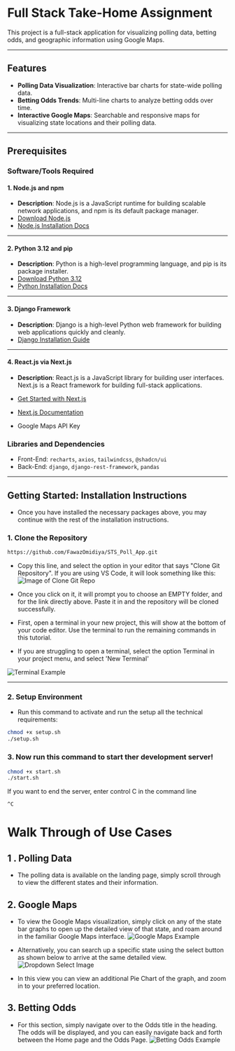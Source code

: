 # Full Stack Take-Home Assignment

This project is a full-stack application for visualizing polling data, betting odds, and geographic information using Google Maps.

---

## Features

- **Polling Data Visualization**: Interactive bar charts for state-wide polling data.
- **Betting Odds Trends**: Multi-line charts to analyze betting odds over time.
- **Interactive Google Maps**: Searchable and responsive maps for visualizing state locations and their polling data.

---

## Prerequisites

### **Software/Tools Required**

#### **1. Node.js and npm**

- **Description**: Node.js is a JavaScript runtime for building scalable network applications, and npm is its default package manager.
- [Download Node.js](https://nodejs.org/en/download)
- [Node.js Installation Docs](https://nodejs.org/en/docs/guides/getting-started-guide)

---

#### **2. Python 3.12 and pip**

- **Description**: Python is a high-level programming language, and pip is its package installer.
- [Download Python 3.12](https://www.python.org/downloads/)
- [Python Installation Docs](https://docs.python.org/3/using/index.html)

---

#### **3. Django Framework**

- **Description**: Django is a high-level Python web framework for building web applications quickly and cleanly.
- [Django Installation Guide](https://docs.djangoproject.com/en/stable/intro/install/)

---

#### **4. React.js via Next.js**

- **Description**: React.js is a JavaScript library for building user interfaces. Next.js is a React framework for building full-stack applications.
- [Get Started with Next.js](https://nextjs.org/docs/getting-started)
- [Next.js Documentation](https://nextjs.org/docs)

- Google Maps API Key

### Libraries and Dependencies

- Front-End: `recharts`, `axios`, `tailwindcss`, `@shadcn/ui`
- Back-End: `django`, `django-rest-framework`, `pandas`

---

## Getting Started: Installation Instructions

- Once you have installed the necessary packages above, you may continue with the rest of the installation instructions.

### 1. Clone the Repository

```bash
https://github.com/FawazOmidiya/STS_Poll_App.git
```

- Copy this line, and select the option in your editor that says "Clone Git Repository". If you are using VS Code, it will look something like this:
  ![Image of Clone Git Repo](./frontend_nextjs//sts_poll_app//public/cloneExample.png)
- Once you click on it, it will prompt you to choose an EMPTY folder, and for the link directly above. Paste it in and the repository will be cloned successfully.

- First, open a terminal in your new project, this will show at the bottom of your code editor. Use the terminal to run the remaining commands in this tutorial.

- If you are struggling to open a terminal, select the option Terminal in your project menu, and select 'New Terminal'

![Terminal Example](./frontend_nextjs/sts_poll_app/public/TerminalExample.png)

---

### 2. Setup Environment

- Run this command to activate and run the setup all the technical requirements:

```bash
chmod +x setup.sh
./setup.sh
```

### 3. Now run this command to start ther development server!

```bash
chmod +x start.sh
./start.sh

```

If you want to end the server, enter control C in the command line

```bash
^C
```

# Walk Through of Use Cases

## 1 . Polling Data

- The polling data is available on the landing page, simply scroll through to view the different states and their information.

## 2. Google Maps

- To view the Google Maps visualization, simply click on any of the state bar graphs to open up the detailed view of that state, and roam around in the familiar Google Maps interface.
  ![ Google Maps Example](./frontend_nextjs/sts_poll_app/public/MapsExample.png)

- Alternatively, you can search up a specific state using the select button as shown below to arrive at the same detailed view.
  ![Dropdown Select Image](./frontend_nextjs/sts_poll_app/public/SelectView.png)
- In this view you can view an additional Pie Chart of the graph, and zoom in to your preferred location.

## 3. Betting Odds

- For this section, simply navigate over to the Odds title in the heading. The odds will be displayed, and you can easily navigate back and forth between the Home page and the Odds Page.
  ![Betting Odds Example](./frontend_nextjs/sts_poll_app/public/OddsExample.png)

